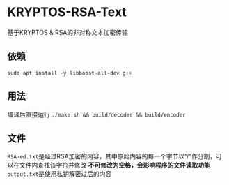 # KRYPTOS-RSA-Text
基于KRYPTOS &amp; RSA的非对称文本加密传输
## 依赖
`sudo apt install -y libboost-all-dev g++`
## 用法
编译后直接运行
`./make.sh && build/decoder && build/encoder`
## 文件
`RSA-ed.txt`是经过RSA加密的内容，其中原始内容的每一个字节以“/”作分割，可以在文件内查找该字符并修改
**不可修改为空格，会影响程序的文件读取功能**
`output.txt`是使用私钥解密过后的内容
